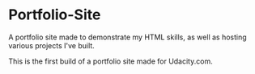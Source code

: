 # Portfolio-Site
A portfolio site made to demonstrate my HTML skills, as well as hosting various projects I've built.

This is the first build of a portfolio site made for Udacity.com. 
